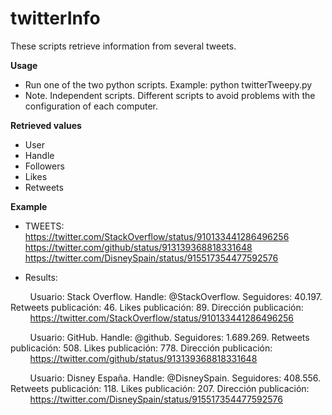 # twitterInfo
These scripts retrieve information from several tweets.

**Usage**
- Run one of the two python scripts. Example: python twitterTweepy.py
- Note. Independent scripts. Different scripts to avoid problems with the configuration of each computer.

**Retrieved values**
- User
- Handle
- Followers
- Likes
- Retweets

**Example**
- TWEETS:<br />
https://twitter.com/StackOverflow/status/910133441286496256<br />
https://twitter.com/github/status/913139368818331648<br />
https://twitter.com/DisneySpain/status/915517354477592576<br />

- Results:

&nbsp;&nbsp;&nbsp;&nbsp;&nbsp;&nbsp;&nbsp;&nbsp;Usuario: Stack Overflow. Handle: @StackOverflow. Seguidores: 40.197. Retweets publicación: 46. Likes publicación: 89. Dirección publicación:<br />
&nbsp;&nbsp;&nbsp;&nbsp;&nbsp;&nbsp;&nbsp;&nbsp;https://twitter.com/StackOverflow/status/910133441286496256

&nbsp;&nbsp;&nbsp;&nbsp;&nbsp;&nbsp;&nbsp;&nbsp;Usuario: GitHub. Handle: @github. Seguidores: 1.689.269. Retweets publicación: 508. Likes publicación: 778. Dirección publicación:<br />
&nbsp;&nbsp;&nbsp;&nbsp;&nbsp;&nbsp;&nbsp;&nbsp;https://twitter.com/github/status/913139368818331648

&nbsp;&nbsp;&nbsp;&nbsp;&nbsp;&nbsp;&nbsp;&nbsp;Usuario: Disney España. Handle: @DisneySpain. Seguidores: 408.556. Retweets publicación: 118. Likes publicación: 207. Dirección publicación:<br />
&nbsp;&nbsp;&nbsp;&nbsp;&nbsp;&nbsp;&nbsp;&nbsp;https://twitter.com/DisneySpain/status/915517354477592576
